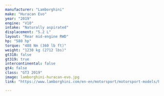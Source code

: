 ```yaml
---
manufacturer: "Lamborghini"
make: "Huracan Evo"
year: "2019"
engine: "V10"
intake: "Naturally aspirated"
displacement: "5.2 L"
layout: "Rear mid-engine RWD"
hp: "580 hp"
torque: "488 Nm (360 lb ft)"
weight: "1230 kg (2712 lbs)"
gt318: false
gt319: true
intercontinental: false
gt4: false
class: "GT3 2019"
image: lamborghini-huracan-evo.jpg
link: "https://www.lamborghini.com/en-en/motorsport/motorsport-models/hurac%C3%A1n-gt3-evo"

---
```


